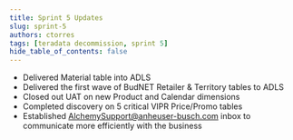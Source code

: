 ```yaml
---
title: Sprint 5 Updates
slug: sprint-5
authors: ctorres
tags: [teradata decommission, sprint 5]
hide_table_of_contents: false
---
```


- Delivered Material table into ADLS
- Delivered the first wave of BudNET Retailer & Territory tables to ADLS 
- Closed out UAT on new Product and Calendar dimensions
- Completed discovery on 5 critical VIPR Price/Promo tables
- Established AlchemySupport@anheuser-busch.com inbox to communicate more efficiently with the business
